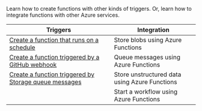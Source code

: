 Learn how to create functions with other kinds of triggers. Or, learn how to integrate functions with other Azure services.


| Triggers     |Integration  |
|---------|---------|
|[Create a function that runs on a schedule](../articles/azure-functions/functions-create-scheduled-function.md) | Store blobs using Azure Functions |
|[Create a function triggered by a GitHub webhook](../articles/azure-functions/functions-create-github-webhook-triggered-function.md) | Queue messages using Azure Functions |
|[Create a function triggered by Storage queue messages](functions-create-storage-queue-triggered-function.md) | Store unstructured data using Azure Functions |
|     | Start a workflow using Azure Functions | 